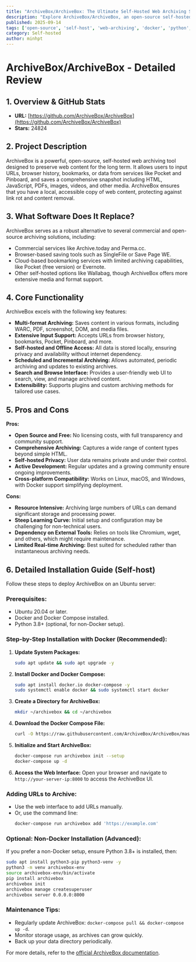 ```yaml
---
title: "ArchiveBox/ArchiveBox: The Ultimate Self-Hosted Web Archiving Solution"
description: "Explore ArchiveBox/ArchiveBox, an open-source self-hosted tool for archiving web content, including HTML, PDFs, media, and more. Perfect for data preservation."
published: 2025-09-14
tags: ['open-source', 'self-host', 'web-archiving', 'docker', 'python', 'data-preservation']
category: Self-hosted
author: minhpt
---
```


# ArchiveBox/ArchiveBox - Detailed Review

## 1. Overview & GitHub Stats
- **URL:** [https://github.com/ArchiveBox/ArchiveBox](https://github.com/ArchiveBox/ArchiveBox)
- **Stars:** 24824

## 2. Project Description
ArchiveBox is a powerful, open-source, self-hosted web archiving tool designed to preserve web content for the long term. It allows users to input URLs, browser history, bookmarks, or data from services like Pocket and Pinboard, and saves a comprehensive snapshot including HTML, JavaScript, PDFs, images, videos, and other media. ArchiveBox ensures that you have a local, accessible copy of web content, protecting against link rot and content removal.

## 3. What Software Does It Replace?
ArchiveBox serves as a robust alternative to several commercial and open-source archiving solutions, including:
- Commercial services like Archive.today and Perma.cc.
- Browser-based saving tools such as SingleFile or Save Page WE.
- Cloud-based bookmarking services with limited archiving capabilities, like Pocket (free version) or Evernote.
- Other self-hosted options like Wallabag, though ArchiveBox offers more extensive media and format support.

## 4. Core Functionality
ArchiveBox excels with the following key features:
- **Multi-format Archiving:** Saves content in various formats, including WARC, PDF, screenshot, DOM, and media files.
- **Extensive Input Support:** Accepts URLs from browser history, bookmarks, Pocket, Pinboard, and more.
- **Self-hosted and Offline Access:** All data is stored locally, ensuring privacy and availability without internet dependency.
- **Scheduled and Incremental Archiving:** Allows automated, periodic archiving and updates to existing archives.
- **Search and Browse Interface:** Provides a user-friendly web UI to search, view, and manage archived content.
- **Extensibility:** Supports plugins and custom archiving methods for tailored use cases.

## 5. Pros and Cons
**Pros:**
- **Open Source and Free:** No licensing costs, with full transparency and community support.
- **Comprehensive Archiving:** Captures a wide range of content types beyond simple HTML.
- **Self-hosted Privacy:** User data remains private and under their control.
- **Active Development:** Regular updates and a growing community ensure ongoing improvements.
- **Cross-platform Compatibility:** Works on Linux, macOS, and Windows, with Docker support simplifying deployment.

**Cons:**
- **Resource Intensive:** Archiving large numbers of URLs can demand significant storage and processing power.
- **Steep Learning Curve:** Initial setup and configuration may be challenging for non-technical users.
- **Dependency on External Tools:** Relies on tools like Chromium, wget, and others, which might require maintenance.
- **Limited Real-time Archiving:** Best suited for scheduled rather than instantaneous archiving needs.

## 6. Detailed Installation Guide (Self-host)
Follow these steps to deploy ArchiveBox on an Ubuntu server:

### Prerequisites:
- Ubuntu 20.04 or later.
- Docker and Docker Compose installed.
- Python 3.8+ (optional, for non-Docker setup).

### Step-by-Step Installation with Docker (Recommended):
1. **Update System Packages:**
   ```bash
   sudo apt update && sudo apt upgrade -y
   ```

2. **Install Docker and Docker Compose:**
   ```bash
   sudo apt install docker.io docker-compose -y
   sudo systemctl enable docker && sudo systemctl start docker
   ```

3. **Create a Directory for ArchiveBox:**
   ```bash
   mkdir ~/archivebox && cd ~/archivebox
   ```

4. **Download the Docker Compose File:**
   ```bash
   curl -O https://raw.githubusercontent.com/ArchiveBox/ArchiveBox/master/docker-compose.yml
   ```

5. **Initialize and Start ArchiveBox:**
   ```bash
   docker-compose run archivebox init --setup
   docker-compose up -d
   ```

6. **Access the Web Interface:**
   Open your browser and navigate to `http://your-server-ip:8000` to access the ArchiveBox UI.

### Adding URLs to Archive:
- Use the web interface to add URLs manually.
- Or, use the command line:
  ```bash
  docker-compose run archivebox add 'https://example.com'
  ```

### Optional: Non-Docker Installation (Advanced):
If you prefer a non-Docker setup, ensure Python 3.8+ is installed, then:
```bash
sudo apt install python3-pip python3-venv -y
python3 -m venv archivebox-env
source archivebox-env/bin/activate
pip install archivebox
archivebox init
archivebox manage createsuperuser
archivebox server 0.0.0.0:8000
```

### Maintenance Tips:
- Regularly update ArchiveBox: `docker-compose pull && docker-compose up -d`.
- Monitor storage usage, as archives can grow quickly.
- Back up your data directory periodically.

For more details, refer to the [official ArchiveBox documentation](https://github.com/ArchiveBox/ArchiveBox/wiki).